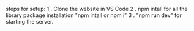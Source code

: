 steps for setup:
1 .  Clone the website in VS Code
2 .  npm intall for all the library package installation "npm intall or npm i"
3 .  "npm run dev" for starting the server.
